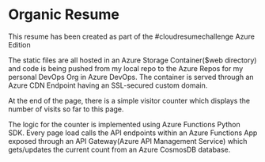 # Organic Resume
This resume has been created as part of the #cloudresumechallenge Azure Edition  

The static files are all hosted in an Azure Storage Container($web directory) and code is being pushed from my local repo to the Azure Repos for my personal DevOps Org in Azure DevOps. The container is served through an Azure CDN Endpoint having an SSL-secured custom domain.  

At the end of the page, there is a simple visitor counter which displays the number of visits so far to this page.  

The logic for the counter is implemented using Azure Functions Python SDK. Every page load calls the API endpoints within an Azure Functions App exposed through an API Gateway(Azure API Management Service) which gets/updates the current count from an Azure CosmosDB database.